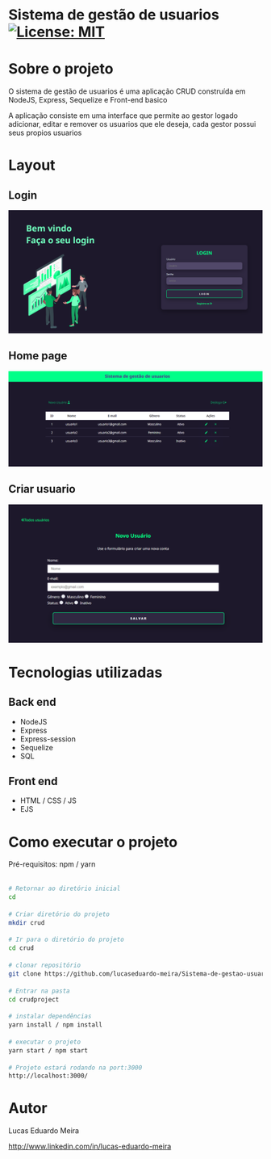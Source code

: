 # Sistema de gestão de usuarios   [![License: MIT](https://img.shields.io/badge/License-MIT-yellow.svg)](https://opensource.org/licenses/MIT)



# Sobre o projeto


O sistema de gestão de usuarios é uma aplicação CRUD construída em NodeJS, Express, Sequelize e Front-end basico 

A aplicação consiste em uma interface que permite ao gestor logado adicionar, editar e remover os usuarios que ele deseja, cada gestor possui seus propios usuarios


# Layout
##  Login   

<img src='./assets/img/Login page.png'>

##  Home page   

<img src='./assets/img/Homepage.png'>

##  Criar usuario   

<img src='./assets/img/Criaruser.png'>

# Tecnologias utilizadas
## Back end
- NodeJS
- Express
- Express-session
- Sequelize
- SQL
## Front end
- HTML / CSS / JS 
- EJS


# Como executar o projeto

Pré-requisitos: npm / yarn

```bash

# Retornar ao diretório inicial
cd

# Criar diretório do projeto
mkdir crud

# Ir para o diretório do projeto
cd crud

# clonar repositório
git clone https://github.com/lucaseduardo-meira/Sistema-de-gestao-usuarios

# Entrar na pasta
cd crudproject

# instalar dependências
yarn install / npm install

# executar o projeto
yarn start / npm start

# Projeto estará rodando na port:3000
http://localhost:3000/
```

# Autor

Lucas Eduardo Meira

http://www.linkedin.com/in/lucas-eduardo-meira
